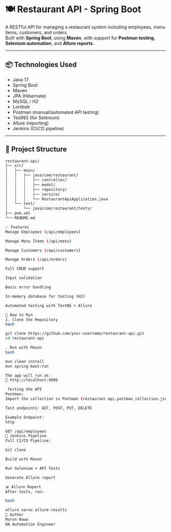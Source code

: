 # 🍽️ Restaurant API - Spring Boot

A RESTful API for managing a restaurant system including employees, menu items, customers, and orders.  
Built with **Spring Boot**, using **Maven**, with support for **Postman testing**, **Selenium automation**, and **Allure reports**.

---

## 📦 Technologies Used

- Java 17
- Spring Boot
- Maven
- JPA (Hibernate)
- MySQL / H2
- Lombok
- Postman (manual/automated API testing)
- TestNG (for Selenium)
- Allure (reporting)
- Jenkins (CI/CD pipeline)

---

## 📁 Project Structure

```bash
restaurant-api/
├── src/
│   ├── main/
│   │   ├── java/com/restaurant/
│   │   │   ├── controller/
│   │   │   ├── model/
│   │   │   ├── repository/
│   │   │   ├── service/
│   │   │   └── RestaurantApiApplication.java
│   └── test/
│       └── java/com/restaurant/tests/
├── pom.xml
└── README.md

✅ Features
Manage Employees (/api/employees)

Manage Menu Items (/api/menu)

Manage Customers (/api/customers)

Manage Orders (/api/orders)

Full CRUD support

Input validation

Basic error handling

In-memory database for testing (H2)

Automated testing with TestNG + Allure

🚀 How to Run
1. Clone the Repository
bash

git clone https://github.com/your-username/restaurant-api.git
cd restaurant-api

. Run with Maven
bash

mvn clean install
mvn spring-boot:run

The app will run at:
📍 http://localhost:9090

 Testing the API
Postman:
Import the collection in Postman (restaurant-api.postman_collection.json)

Test endpoints: GET, POST, PUT, DELETE

Example Endpoint:
http

GET /api/employees
🧱 Jenkins Pipeline
Full CI/CD Pipeline:

Git clone

Build with Maven

Run Selenium + API Tests

Generate Allure report

📊 Allure Report
After tests, run:

bash

allure serve allure-results
🙋 Author
Maron Hawa
QA Automation Engineer



